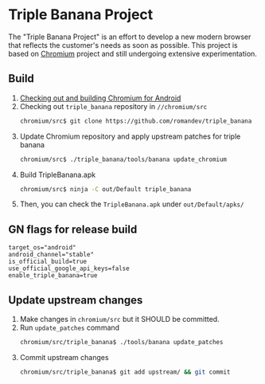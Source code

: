 # Triple Banana Project

The "Triple Banana Project" is an effort to develop a new modern browser that
reflects the customer's needs as soon as possible. This project is based on
[Chromium](https://www.chromium.org) project and still undergoing extensive
experimentation.

## Build

1. [Checking out and building Chromium for Android](
https://chromium.googlesource.com/chromium/src/+/master/docs/android_build_instructions.md)
2. Checking out `triple_banana` repository in `//chromium/src`
   ```sh
   chromium/src$ git clone https://github.com/romandev/triple_banana
   ```
3. Update Chromium repository and apply upstream patches for triple banana
   ```sh
   chromium/src$ ./triple_banana/tools/banana update_chromium
   ```
4. Build TripleBanana.apk
   ```sh
   chromium/src$ ninja -C out/Default triple_banana
   ```
5. Then, you can check the `TripleBanana.apk` under `out/Default/apks/`

## GN flags for release build
```
target_os="android"
android_channel="stable"
is_official_build=true
use_official_google_api_keys=false
enable_triple_banana=true
```

## Update upstream changes

1. Make changes in `chromium/src` but it SHOULD be committed.
2. Run `update_patches` command
   ```sh
   chromium/src/triple_banana$ ./tools/banana update_patches
   ```
3. Commit upstream changes
   ```sh
   chromium/src/triple_banana$ git add upstream/ && git commit
   ```
